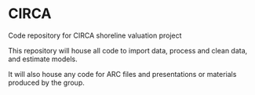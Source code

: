 # CIRCA
Code repository for CIRCA shoreline valuation project

This repository will house all code to import data, process and clean data, and estimate models.

It will also house any code for ARC files and presentations or materials produced by the group.

